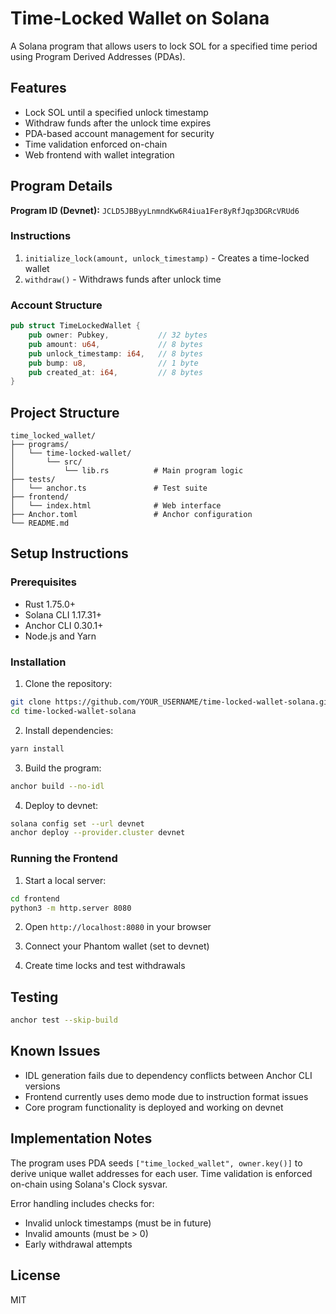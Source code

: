 # Time-Locked Wallet on Solana

A Solana program that allows users to lock SOL for a specified time period using Program Derived Addresses (PDAs).

## Features

- Lock SOL until a specified unlock timestamp
- Withdraw funds after the unlock time expires
- PDA-based account management for security
- Time validation enforced on-chain
- Web frontend with wallet integration

## Program Details

**Program ID (Devnet):** `JCLD5JBByyLnmndKw6R4iua1Fer8yRfJqp3DGRcVRUd6`

### Instructions

1. `initialize_lock(amount, unlock_timestamp)` - Creates a time-locked wallet
2. `withdraw()` - Withdraws funds after unlock time

### Account Structure

```rust
pub struct TimeLockedWallet {
    pub owner: Pubkey,           // 32 bytes
    pub amount: u64,             // 8 bytes  
    pub unlock_timestamp: i64,   // 8 bytes
    pub bump: u8,                // 1 byte
    pub created_at: i64,         // 8 bytes
}
```

## Project Structure

```
time_locked_wallet/
├── programs/
│   └── time-locked-wallet/
│       └── src/
│           └── lib.rs          # Main program logic
├── tests/
│   └── anchor.ts               # Test suite
├── frontend/
│   └── index.html              # Web interface
├── Anchor.toml                 # Anchor configuration
└── README.md
```

## Setup Instructions

### Prerequisites
- Rust 1.75.0+
- Solana CLI 1.17.31+
- Anchor CLI 0.30.1+
- Node.js and Yarn

### Installation

1. Clone the repository:
```bash
git clone https://github.com/YOUR_USERNAME/time-locked-wallet-solana.git
cd time-locked-wallet-solana
```

2. Install dependencies:
```bash
yarn install
```

3. Build the program:
```bash
anchor build --no-idl
```

4. Deploy to devnet:
```bash
solana config set --url devnet
anchor deploy --provider.cluster devnet
```

### Running the Frontend

1. Start a local server:
```bash
cd frontend
python3 -m http.server 8080
```

2. Open `http://localhost:8080` in your browser

3. Connect your Phantom wallet (set to devnet)

4. Create time locks and test withdrawals

## Testing

```bash
anchor test --skip-build
```

## Known Issues

- IDL generation fails due to dependency conflicts between Anchor CLI versions
- Frontend currently uses demo mode due to instruction format issues
- Core program functionality is deployed and working on devnet

## Implementation Notes

The program uses PDA seeds `["time_locked_wallet", owner.key()]` to derive unique wallet addresses for each user. Time validation is enforced on-chain using Solana's Clock sysvar.

Error handling includes checks for:
- Invalid unlock timestamps (must be in future)
- Invalid amounts (must be > 0)
- Early withdrawal attempts

## License

MIT
